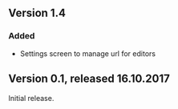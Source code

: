 ## Version 1.4

### Added
- Settings screen to manage url for editors

## Version 0.1, released 16.10.2017

Initial release.
